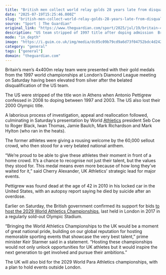 ```yaml
---
title: "British men collect world relay golds 28 years late from disqualified US team"
date: "2025-07-19T15:25:46.000Z"
slug: "british-men-collect-world-relay-golds-28-years-late-from-disqualified-us-team"
source: "Sport | The Guardian"
original_link: "https://www.theguardian.com/sport/2025/jul/19/britain-4x400-relay-1997-world-gold-ceremony-london"
description: "US team stripped of 1997 title after doping admission  Brits honoured before 60,000 fans at London Stadium  UK launches bid to host 2029 world athletics event  Britain’s men’s 4x400m relay team were presented with their gold medals from the 1997 world championships at London’s Diamond League meeting on Saturday having been elevated from silver after the belated disqualification of the US team. The US were stripped of the title won in Athens when Antonio Pettigrew confessed in 2008 to doping between 1997 and 2003. The US also lost their 2000 Olympic title.  Continue reading..."
mode: "in_depth"
image: "https://i.guim.co.uk/img/media/dc05c09b79cd9a6d73f04752bdc4d2423f245fe0/30_0_4225_3380/master/4225.jpg?width=1200&height=630&quality=85&auto=format&fit=crop&precrop=40:21,offset-x50,offset-y0&overlay-align=bottom%2Cleft&overlay-width=100p&overlay-base64=L2ltZy9zdGF0aWMvb3ZlcmxheXMvdGctZGVmYXVsdC5wbmc&enable=upscale&s=57692de3299929ff871056f1df03b0eb"
category: "general"
tags: ["general"]
domain: "theguardian.com"
---
```

<div id="readability-page-1" class="page"><div id="maincontent"><p>Britain’s men’s 4x400m relay team were presented with their gold medals from the 1997 world championships at London’s Diamond League meeting on Saturday having been elevated from silver after the belated disqualification of the US team.</p><p>The US were stripped of the title won in Athens when Antonio Pettigrew confessed in 2008 to doping between 1997 and 2003. The US also lost their 2000 Olympic title.</p><p>A laborious process of investigation, appeal and reallocation followed, culminating in Saturday’s presentation by World <a href="https://www.theguardian.com/sport/athletics" data-link-name="in body link" data-component="auto-linked-tag">Athletics</a> president Seb Coe to Roger Black, Iwan Thomas, Jamie Baulch, Mark Richardson and Mark Hylton (who ran in the heats).</p><figure id="c8717714-c51b-456e-84f2-b9754ac05fc1" data-spacefinder-role="richLink" data-spacefinder-type="model.dotcomrendering.pageElements.RichLinkBlockElement"><gu-island name="RichLinkComponent" priority="feature" deferuntil="idle" props="{&quot;richLinkIndex&quot;:3,&quot;element&quot;:{&quot;_type&quot;:&quot;model.dotcomrendering.pageElements.RichLinkBlockElement&quot;,&quot;prefix&quot;:&quot;Related: &quot;,&quot;text&quot;:&quot;World Athletics Championships: London’s 2029 bid gets Starmer backing&quot;,&quot;elementId&quot;:&quot;c8717714-c51b-456e-84f2-b9754ac05fc1&quot;,&quot;role&quot;:&quot;richLink&quot;,&quot;url&quot;:&quot;https://www.theguardian.com/sport/2025/jul/19/london-2029-world-athletics-championships-keir-starmer-uk-government&quot;},&quot;ajaxUrl&quot;:&quot;https://api.nextgen.guardianapps.co.uk&quot;,&quot;format&quot;:{&quot;design&quot;:0,&quot;display&quot;:0,&quot;theme&quot;:2}}"></gu-island></figure><p>The former athletes were giving a rousing welcome by the 60,000 sellout crowd, who then stood for a very belated national anthem.</p><p>“We’re proud to be able to give these athletes their moment in front of a home crowd. It’s a chance to recognise not just their talent, but the values they stood for. This medal means even more because of how long they’ve waited for it,” said Cherry Alexander, UK Athletics’ strategic lead for major events.</p><p>Pettigrew was found dead at the age of 42 in 2010 in his locked car in the United States, with an autopsy report saying he died by suicide after an overdose.</p><p>Earlier on Saturday, the British government confirmed its support for bids <a href="https://www.theguardian.com/sport/2025/jul/19/london-2029-world-athletics-championships-keir-starmer-uk-government" data-link-name="in body link">to host the 2029 World Athletics Championships</a>, last held in London in 2017 in a regularly sold-out Olympic Stadium.</p><p>“Bringing the World Athletics Championships to the UK would be a moment of great national pride, building on our global reputation for hosting memorable sporting events that showcase the very best talent,” prime minister Keir Starmer said in a statement. “Hosting these championships would not only unlock opportunities for UK athletes but it would inspire the next generation to get involved and pursue their ambitions.”</p><p>The UK will also bid for the 2029 World Para Athletics championships, with a plan to hold events outside London.</p></div></div>